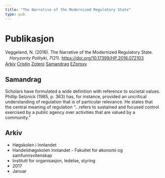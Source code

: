 ```yaml
---
title: "The Narrative of the Modernized Regulatory State"
type: pub
---
```

<h1>Publikasjon</h1>
<article id="csl-bib-container-8PDLYNZZ" class="csl-bib-container">
  <div class="csl-bib-body" style="line-height: 1.35; padding-left: 1em; text-indent:-1em;">
  <div class="csl-entry">Veggeland, N. (2016). The Narrative of the Modernized Regulatory State. <i>Horyzonty Polityki</i>, <i>7</i>(21). <a href="https://doi.org/10.17399/HP.2016.072103">https://doi.org/10.17399/HP.2016.072103</a></div>
</div>
  <div class="csl-bib-buttons">
    <a href="#taxonomy-article-8PDLYNZZ" class="csl-bib-button">Arkiv</a>
    <a href="https://app.cristin.no/results/show.jsf?id=1442703" alt="Cristin URL" class="csl-bib-button">Cristin</a>
    <a href="http://zotero.org/groups/5022929/items/8PDLYNZZ" alt="Zotero URL" class="csl-bib-button">Zotero</a>
    <a href="#abstract-article-8PDLYNZZ" class="csl-bib-button">Samandrag</a>
    <a href="http://ezproxy.inn.no/login?url=https://doi.org/10.17399/HP.2016.072103" class="csl-bib-button">EZproxy</a>
  </div>
  <div id="csl-bib-meta-container-8PDLYNZZ"></div>
</article>
<div id="csl-bib-meta-8PDLYNZZ" class="csl-bib-meta">
  <article id="abstract-article-8PDLYNZZ" class="abstract-article">
    <h1>Samandrag</h1>
    Scholars have formulated a  
wide definition with reference to societal values. Phillip Selznick (1985, p.  
363)  
has, for instance, provided an uncritical understanding of regulation  
that is of particular relevance. He states that the central meaning of  
regulation “...refers to sustained and focused control exercised by  
a public agency over activities that are valued by a community.”
  </article>
  <article id="taxonomy-article-8PDLYNZZ" class="taxonomy-article">
    <h1>Arkiv</h1>
    <ul>
      <li>Høgskolen i Innlandet</li>
      <li>Handelshøgskolen Innlandet - Fakultet for økonomi og samfunnsvitenskap</li>
      <li>Institutt for organisasjon, ledelse, styring</li>
      <li>2017</li>
      <li>Januar</li>
    </ul>
  </article>
</div>
